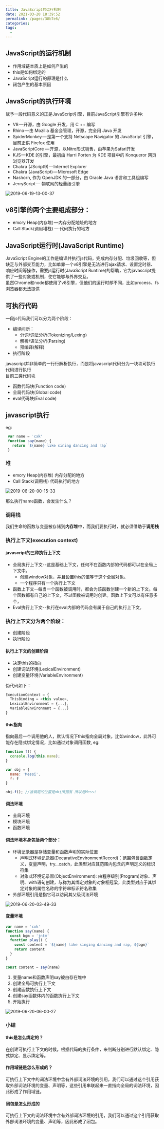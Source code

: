 ```yaml
---
title: JavaScript的运行机制
date: 2021-03-20 18:39:52
permalink: /pages/38b7e6/
categories:
tags:
  - 
---
```

## JavaScript的运行机制

- 作用域链本质上是如何产生的
- this是如何绑定的
- JavaScript运行的原理是什么
- 闭包产生的基本原因

## JavaScript的执行环境
赋予一段代码意义的正是JavaScript引擎，目前JavaScript引擎有许多种:

- V8 — 开源，由 Google 开发，用 C ++ 编写
- Rhino — 由 Mozilla 基金会管理，开源，完全用 Java 开发
- SpiderMonkey — 是第一个支持 Netscape Navigator 的 JavaScript 引擎，目前正供 Firefox 使用
- JavaScriptCore — 开源，以Nitro形式销售，由苹果为Safari开发
- KJS — KDE 的引擎，最初由 Harri Porten 为 KDE 项目中的 Konqueror 网页浏览器开发
- Chakra (JScript9) — Internet Explorer
- Chakra (JavaScript) — Microsoft Edge
- Nashorn, 作为 OpenJDK 的一部分，由 Oracle Java 语言和工具组编写
- JerryScript —  物联网的轻量级引擎

![2019-06-19-13-00-37]( https://xiaomuzhu-image.oss-cn-beijing.aliyuncs.com/27d902eae39383d1e92d05f4be51ce9b.png)

## v8引擎的两个主要组成部分：
- emory Heap(内存堆) — 内存分配地址的地方
- Call Stack(调用堆栈) — 代码执行的地方

## JavaScript运行时(JavaScript Runtime)

JavaScript Engine的工作是编译并执行js代码，完成内存分配、垃圾回收等，但缺乏与外部交互能力，比如单靠一个v8引擎是无法进行ajax请求、设置定时器、响应时间等操作，需要js运行时(JavaScript Runtime)的帮助，它为javascript提供了一些对象或机制，使它能够与外界交互。  
虽然Chrome和node都使用了v8引擎，但他们的运行时却不同，比如process、fs浏览器都无法提供

## 可执行代码  
一段js代码我们可以分为两个阶段：
* 编译间断：
  * 分词/词法分析(Tokenizing/Lexing)
  * 解析/语法分析(Parsing)
  * 预编译(解释)
* 执行阶段  

javascript并非简单的一行行解析执行，而是将javascript代码分为一块块可执行代码进行执行  
目前三类代码块  
* 函数代码块(Function code)
* 全局代码块(Global code)
* eval代码块(Eval code)

## javascript执行

eg:

```js
 var name = 'cxk'
 function say(name) {
   return `${name} like sining dancing and rap`
 }
```

### 堆

* emory Heap(内存堆) 内存分配的地方
* Call Stack(调用栈) 代码执行的地方

![2019-06-20-00-15-33](https://xiaomuzhu-image.oss-cn-beijing.aliyuncs.com/65c06e0194c7f94e7af45e8fcb30e004.png)  

那么执行name函数，会发生什么？

### 调用栈

我们生命的函数与变量被存储到**内存堆**中，而我们要执行时，就必须借助于**调用栈**  

### 执行上下文(execution context)

#### javascript的三种执行上下文

* 全局执行上下文--这是基础上下文，任何不在函数内部的代码都可以在全局上下文中。
  * 创建window对象，并且设置this的值等于这个全局对象。
  * 一个程序只有一个执行上下文
* 函数上下文--每当一个函数被调用时，都会为该函数创建一个新的上下文。每个函数都有自己的上下文，不过函数被调用时创建。函数上下文可以有任意多个，
* Eval执行上下文--执行在eval内部的代码会有属于自己的执行上下文，

### 执行上下文分为两个阶段： 
* 创建阶段
* 执行阶段

#### 执行上下文的创建阶段

* 决定this的指向
* 创建词法环境(LexicalEnvironment)
* 创建变量环境(VariableEnvironment)

伪代码如下：

```js
ExecutionContext = {
  ThisBinding = <this value>,
  LexicalEnvironment = {...},
  VariableEnvironment = {...}
}
```

#### this指向

指向最后一个调用他的人，默认情况下this指向全局对象，比如window，此外可能存在隐式绑定情况，比如通过对象调用函数, eg:

```js
function f() {
  console.log(this.name);
}

var obj = {
  name: 'Messi',
  f: f
}

obj.f(); //被调用的位置是obj所拥有 所以是Messi
```

#### 词法环境

* 全局环境
* 模块环境
* 函数环境

#### 词法环境本身包括两个部分：

* 环境记录器是存储变量和函数声明的实际位置
  * 声明式环境记录器(DecarativeEnvironmentRecord)：范围包含函数定义，变量声明，try...catch，此类型对应其范围内包含的声明定义的标识符集
  * 对象式环境记录器(ObjectEnvironment): 由程序级别(Program)对象、声明、with语句创建，与称为其绑定对象的对象相冠梁，此类型对应于其绑定对象的属性名称的字符串标识符名称集
* 外部环境引用是指它可以访问其父级词法环境

![2019-06-20-03-49-33]( https://xiaomuzhu-image.oss-cn-beijing.aliyuncs.com/f2fd3a92e2aa96c5005d525389834a57.png)


#### 变量环境

```js
var name = 'cxk'
function say(name) {
  const bgm = 'jntm'
  function play() {
    const content = `${name} like singing dancing and rap, ${bgm}`
    return content
  }
}

const content = say(name)
```
1. 变量name和函数声明say被白存在堆中
2. 创建全局可执行上下文
3. 创建函数执行上下文
4. 创建say函数体内的函数执行上下文
5. 开始执行


![2019-06-20-06-00-27]( https://xiaomuzhu-image.oss-cn-beijing.aliyuncs.com/0f1701f3b7061942ae24a9357f28bc2e.png)

### 小结

#### this是怎么绑定的？
在创建可执行上下文的时候，根据代码的执行条件，来判断分别进行默认绑定、隐式绑定、显示绑定等。

#### 作用域链是怎么形成的？

可执行上下文中的词法环境中含有外部词法环境的引用，我们可以通过这个引用获取外部词法环境的变量、声明等，这些引用串联起来一直指向全局的词法环境，因此形成了作用域链。

#### 闭包是怎么形成的

可执行上下文的词法环境中含有外部词法环境的引用，我们可以通过这个引用获取外部词法环境的变量、声明等，因此形成了闭包。